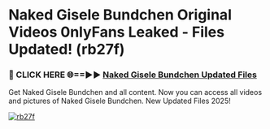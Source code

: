 # Naked Gisele Bundchen Original Videos 0nlyFans Leaked - Files Updated! (rb27f)

<h3>🔴 CLICK HERE 🌐==►► <a href="https://tinyurl.com/yckcrads" rel="nofollow">Naked Gisele Bundchen Updated Files</a></h3>

Get Naked Gisele Bundchen and all content. Now you can access all videos and pictures of Naked Gisele Bundchen. New Updated Files 2025!

[![rb27f](https://i.imgur.com/hpKpOFt.gif)](https://tinyurl.com/yckcrads)
